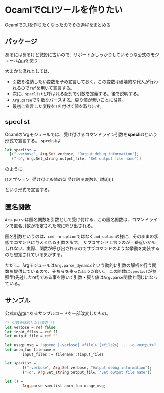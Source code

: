 # OcamlでCLIツールを作りたい

OcamlでCLIを作りたくなったのでその過程をまとめる

## パッケージ

あるにはあるけど微妙に古いので、サポートがしっかりしていそうな公式のモジュール[Arg](https://v2.ocaml.org/releases/5.1/api/Arg.html)を使う

大まかな流れとしては、

- 引数を格納したい変数を予め宣言しておく。この変数は破壊的な代入が行われるので`ref`を用いて宣言する。
- 次に、`speclist`と呼ばれる配列で引数を定義する。後で説明する。
- `Arg.parse`で引数をパースする。戻り値が無いことに注意。
- 最初に宣言した変数を`!`を付けて値を取り出す。

## speclist

OcamlのArgモジュールでは、受け付けるコマンドライン引数を**speclist**という形式で宣言する。
speclistは

```ml
let speclist =
  [("-verbose", Arg.Set verbose, "Output debug information");
   ("-o", Arg.Set_string output_file, "Set output file name")]
```

のように、

[(オプション, 受け付ける値の型 受け取る変数名, 説明);]

という形式で宣言する。

## 匿名関数
`Arg.parse`は匿名関数を引数として受け付ける。この匿名関数は、コマンドラインで匿名引数が指定された際に呼び出される。

匿名引数というのは、`cmd -o option`ではなく`cmd option`の様に、そのままの状態でコマンドに与えられる引数を指す。
サブコマンドと言うのが一番近いかもしれない。実際、関数が呼び出されるのでサブコマンドのような挙動を実装するのも想定されている気がする。

ただし、Argモジュールは`Arg.parse_dynamic`という動的に引数の解析を行う関数を提供しているので、そちらを使ったほうが良い。
この関数は`speclist`が参照型(先述したref)である事を除いて引数・戻り値は`Arg.parse`関数と同じになっている。

## サンプル

公式の[Arg](https://v2.ocaml.org/releases/5.1/api/Arg.html)にあるサンプルコードを一部改変したもの。

```ml
(* 引数を格納したい変数 *)
let verbose = ref false
let input_files = ref []
let output_file = ref ""

let usage_msg = "append [-verbose] <file1> [<file2>] ... -o <output>"
let anon_fun filename =
        input_files := filename::!input_files

let speclist =
        [("-verbose", Arg.Set verbose, "Output debug information");
        ("-o", Arg.Set_string output_file, "Set output file name")]

let () =
        Arg.parse speclist anon_fun usage_msg;
```
